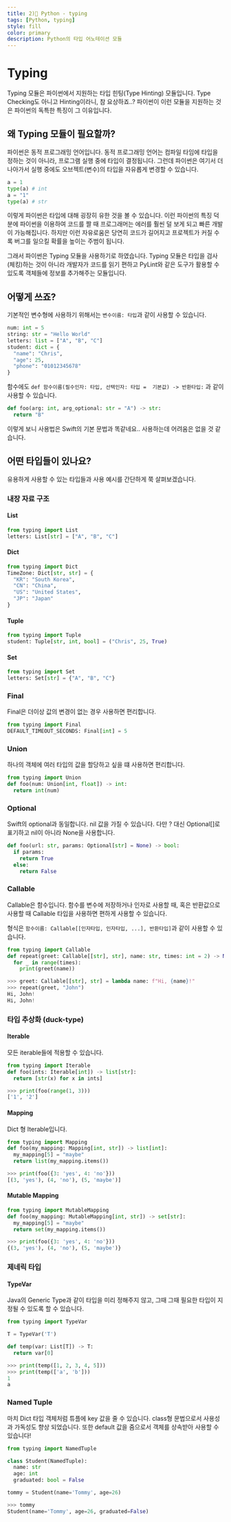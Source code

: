 ```yaml
---
title: 2)📘 Python - typing
tags: [Python, typing]
style: fill
color: primary
description: Python의 타입 어노테이션 모듈
---
```




# Typing

Typing 모듈은 파이썬에서 지원하는 타입 힌팅(Type Hinting) 모듈입니다. Type Checking도 아니고 Hinting이라니, 참 요상하죠..? 파이썬이 이런 모듈을 지원하는 것은 파이썬의 독특한 특징이 그 이유입니다.

## 왜 Typing 모듈이 필요할까?

파이썬은 동적 프로그래밍 언어입니다. 동적 프로그래밍 언어는 컴파일 타임에  타입을 정하는 것이 아니라, 프로그램 실행 중에 타입이 결정됩니다. 그런데 파이썬은 여기서 더 나아가서 실행 중에도 오브젝트(변수)의 타입을 자유롭게 변경할 수 있습니다. 

~~~python
a = 1
type(a) # int
a = "1"
type(a) # str
~~~

이렇게 파이썬은 타입에 대해 굉장히 유한 것을 볼 수 있습니다. 이런 파이썬의 특징 덕분에 파이썬을 이용하여 코드를 짤 때 프로그래머는 에러를 훨씬 덜 보게 되고 빠른 개발이 가능해집니다. 하지만 이런 자유로움은 당연히 코드가 길어지고 프로젝트가 커질 수록 버그를 일으킬 확률을 높이는 주범이 됩니다.

그래서 파이썬은 Typing 모듈을 사용하기로 하였습니다. Typing 모듈은 타입을 검사(체킹)하는 것이 아니라 개발자가 코드를 읽기 편하고 PyLint와 같은 도구가 활용할 수 있도록 객체들에 정보를 추가해주는 모듈입니다.

## 어떻게 쓰죠?

기본적인 변수형에 사용하기 위해서는 `변수이름: 타입`과 같이 사용할 수 있습니다.

~~~python
num: int = 5
string: str = "Hello World"
letters: list = ["A", "B", "C"]
student: dict = {
  "name": "Chris",
  "age": 25,
  "phone": "01012345678"
}
~~~

함수에도 `def 함수이름(필수인자: 타입, 선택인자: 타입 =  기본값) -> 반환타입:` 과 같이 사용할 수 있습니다.

~~~python
def foo(arg: int, arg_optional: str = "A") -> str:
  return "B"
~~~



이렇게 보니 사용법은 Swift의 기본 문법과 똑같네요.. 사용하는데 어려움은 없을 것 같습니다.



## 어떤 타입들이 있나요?

유용하게 사용할 수 있는 타입들과 사용 예시를 간단하게 쭉 살펴보겠습니다.

### 내장 자료 구조

#### List

~~~python
from typing import List
letters: List[str] = ["A", "B", "C"]
~~~

#### Dict

~~~python
from typing import Dict
TimeZone: Dict[str, str] = {
  "KR": "South Korea",
  "CN": "China",
  "US": "United States",
  "JP": "Japan"
}
~~~

#### Tuple

~~~python
from typing import Tuple
student: Tuple[str, int, bool] = ("Chris", 25, True)
~~~

#### Set

~~~python
from typing import Set
letters: Set[str] = {"A", "B", "C"}
~~~



### Final

Final은 더이상 값의 변경이 없는 경우 사용하면 편리합니다.

~~~python
from typing import Final
DEFAULT_TIMEOUT_SECONDS: Final[int] = 5
~~~



### Union

하나의 객체에 여러 타입의 값을 할당하고 싶을 떄 사용하면 편리합니다.

~~~python
from typing import Union
def foo(num: Union[int, float]) -> int:
  return int(num)
~~~



### Optional

Swift의 optional과 동일합니다. nil 값을 가질 수 있습니다. 다만 ? 대신 Optional[]로 표기하고 nil이 아니라 None을 사용합니다.

~~~python
def foo(url: str, params: Optional[str] = None) -> bool:
  if params:
    return True
  else:
    return False
~~~



### Callable

Callable은 함수입니다. 함수를 변수에 저장하거나 인자로 사용할 때, 혹은 반환값으로 사용할 때 Callable 타입을 사용하면 편하게 사용할 수 있습니다.

형식은 `함수이름: Callable[[인자타입, 인자타입, ...], 반환타입]`과 같이 사용할 수 있습니다.

~~~python
from typing import Callable
def repeat(greet: Callable[[str], str], name: str, times: int = 2) -> None:
  for _ in range(times):
    print(greet(name))
~~~

~~~python
>>> greet: Callable[[str], str] = lambda name: f"Hi, {name}!"
>>> repeat(greet, "John")
Hi, John!
Hi, John!
~~~



### 타입 추상화 (duck-type)

#### Iterable

모든 iterable들에 적용할 수 있습니다. 

~~~python
from typing import Iterable
def foo(ints: Iterable[int]) -> list[str]:
  return [str(x) for x in ints]
~~~

~~~python
>>> print(foo(range(1, 3)))
['1', '2']
~~~



#### Mapping

Dict 형 Iterable입니다.

~~~python
from typing import Mapping
def foo(my_mapping: Mapping[int, str]) -> list[int]:
  my_mapping[5] = "maybe"
  return list(my_mapping.items())
~~~

~~~python
>>> print(foo({3: 'yes', 4: 'no'}))
[(3, 'yes'), (4, 'no'), (5, 'maybe')]
~~~



#### Mutable Mapping

~~~python
from typing import MutableMapping
def foo(my_mapping: MutableMapping[int, str]) -> set[str]:
  my_mapping[5] = "maybe"
  return set(my_mapping.items())
~~~

~~~python
>>> print(foo({3: 'yes', 4: 'no'}))
{(3, 'yes'), (4, 'no'), (5, 'maybe')}
~~~



### 제네릭 타입

#### TypeVar

Java의 Generic Type과 같이 타입을 미리 정해주지 않고, 그때 그때 필요한 타입이 지정될 수 있도록 할 수 있습니다.

~~~python
from typing import TypeVar

T = TypeVar('T')

def temp(var: List[T]) -> T:
  return var[0]
~~~

~~~python
>>> print(temp([1, 2, 3, 4, 5]))
>>> print(temp(['a', 'b']))
1
a
~~~



### Named Tuple

마치 Dict 타입 객체처럼 튜플에 key 값을 줄 수 있습니다. class형 문법으로서 사용성과 가독성도 향상 되었습니다. 또한 default 값을 줌으로서 객체를 상속받아 사용할 수 있습니다!

~~~python
from typing import NamedTuple

class Student(NamedTuple):
  name: str
  age: int
  graduated: bool = False

tommy = Student(name='Tommy', age=26)
~~~

~~~python
>>> tommy
Student(name='Tommy', age=26, graduated=False)
~~~

